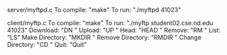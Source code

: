 server/myftpd.c
To compile: "make"
To run: "./myftpd 41023"

client/myftp.c
To compile: "make"
To run: "./myftp student02.cse.nd.edu 41023"
Download: "DN <filename>"
Upload: "UP <filename>"
Head: "HEAD <filename>"
Remove: "RM <filename>"
List: "LS"
Make Directory: "MKDIR <dirname>"
Remove Directory: "RMDIR <dirname>"
Change Directory: "CD <change path>"
Quit: "Quit"
